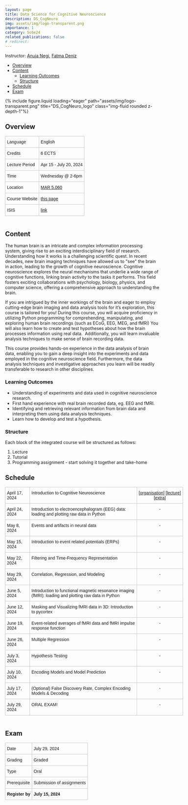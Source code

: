 ```yaml
---
layout: page
title: Data Science for Cognitive Neuroscience
description: DS_CogNeuro
img: assets/img/logo-transparent.png
importance: 1
category: SoSe24
related_publications: false
# redirect:
---
```


Instructor: [Anuja Negi](https://anujanegi.me/), [Fatma Deniz](https://www.fatmanet.com/)

- [Overview](#overview)
- [Content](#content)
  - [Learning Outcomes](#learning-outcomes)
  - [Structure](#structure)
- [Schedule](#schedule)
- [Exam](#exam)

<div class="row">
    <div class="col-sm mt-3 mt-md-0">
        {% include figure.liquid loading="eager" path="assets/img/logo-transparent.png" title="DS_CogNeuro_logo" class="img-fluid rounded z-depth-1"%}
    </div>
</div>

## Overview

<style type="text/css">
.tg  {border-collapse:collapse;border-spacing:0;margin:0px auto;}
.tg td{border-color:black;border-style:solid;border-width:1px;font-family:Arial, sans-serif;font-size:14px;
  overflow:hidden;padding:10px 5px;word-break:normal;}
.tg th{border-color:black;border-style:solid;border-width:1px;font-family:Arial, sans-serif;font-size:14px;
  font-weight:normal;overflow:hidden;padding:10px 5px;word-break:normal;}
.tg .tg-wo29{border-color:#c0c0c0;text-align:left;vertical-align:top}
</style>
<table class="tg" style="undefined;table-layout: fixed; width: 750px">
<!-- <colgroup>
<col style="width: 204px">
<col style="width: 675px">
</colgroup> -->
<tbody>
  <tr>
    <td class="tg-wo29"><span style="font-weight:400;font-style:normal;text-decoration:none;background-color:transparent">Language</span></td>
    <td class="tg-wo29">English</td>
  </tr>
  <tr>
    <td class="tg-wo29">Credits</td>
    <td class="tg-wo29">6 ECTS</td>
  </tr>
  <tr>
    <td class="tg-wo29">Lecture Period</td>
    <td class="tg-wo29">Apr 15 - July 20, 2024</td>
  </tr>
  <tr>
    <td class="tg-wo29">Time</td>
    <td class="tg-wo29">Wednesday  @ 2-6pm</td>
  </tr>
  <tr>
    <td class="tg-wo29">Location</td>
    <td class="tg-wo29"><a href="https://maps.app.goo.gl/MhXJw12oPjEhnDbt6" target="_blank" rel="noopener noreferrer">MAR 5.060</a></td>
  </tr>
  <tr>
    <td class="tg-wo29">Course Website</td>
    <td class="tg-wo29"><a href="https://denizenslab.github.io/teaching/courses/DS_CogNeuro" target="_blank" rel="noopener noreferrer">this page</a></td>
  </tr>
  <tr>
    <td class="tg-wo29">ISIS</td>
    <td class="tg-wo29"><a href="https://isis.tu-berlin.de/course/view.php?id=37510" target="_blank" rel="noopener noreferrer">link</a></td>
  </tr>
</tbody>
</table>
<br>

## Content

The human brain is an intricate and complex information processing system, giving rise to an exciting interdisciplinary field of research. Understanding how it works is a challenging scientific quest. In recent decades, new brain imaging techniques have allowed us to "see" the brain in action, leading to the growth of cognitive neuroscience. Cognitive neuroscience explores the neural mechanisms that underlie a wide range of cognitive functions, linking brain activity to the tasks it performs. This field fosters exciting collaborations with psychology, biology, physics, and computer science, offering a comprehensive approach to understanding the brain.

If you are intrigued by the inner workings of the brain and eager to employ cutting-edge brain imaging and data analysis tools for it’s exploration, this course is tailored for you! During this course, you will acquire proficiency in utilizing Python programming for comprehending, manipulating, and exploring human brain recordings (such as ECoG, EEG, MEG, and fMRI) You will also learn how to create and test hypotheses about how the brain processes information using real data.  Additionally, you will learn invaluable analysis techniques to make sense of brain recording data.

This course provides hands-on experience in the data analysis of brain data, enabling you to gain a deep insight into the experiments and data employed in the cognitive neuroscience field. Furthermore, the data analysis techniques and investigative approaches you learn will be readily transferable to research in other disciplines.

### Learning Outcomes

- Understanding of experiments and data used in cognitive neuroscience research.
- First hand experience with real brain recorded data, eg. EEG and fMRI.
- Identifying and retrieving relevant information from brain data and interpreting them using data analysis techniques.
- Learn how to develop and test a hypothesis.

### Structure

Each block of the integrated course will be structured as follows:

1. Lecture
2. Tutorial
3. Programming assignment - start solving it together and take-home

## Schedule

<style type="text/css">
.tg  {border-collapse:collapse;border-spacing:0;margin:0px auto;}
.tg td{border-color:black;border-style:solid;border-width:1px;font-family:Arial, sans-serif;font-size:14px;
  overflow:hidden;padding:10px 5px;word-break:normal;}
.tg th{border-color:black;border-style:solid;border-width:1px;font-family:Arial, sans-serif;font-size:14px;
  font-weight:normal;overflow:hidden;padding:10px 5px;word-break:normal;}
.tg .tg-wo29{border-color:#c0c0c0;text-align:left;vertical-align:top}
.tg .tg-fzdr{border-color:#c0c0c0;text-align:center;vertical-align:top}
</style>
<table class="tg" style="undefined;table-layout: fixed; width: 750px">
<colgroup>
<col style="width: 80px">
<col style="width: 350px">
<col style="width: 150px">
</colgroup>
<tbody>
  <tr>
    <td class="tg-wo29">April 17, 2024</td>
    <td class="tg-wo29">Introduction to Cognitive Neuroscience</td>
    <td class="tg-fzdr">
    <a href='https://drive.google.com/file/d/1TU8StI_0vQHci6bk_guV_xfHPXFbTxGL/view?usp=sharing'>[organisation]</a>
    <a href='https://drive.google.com/file/d/1V6hi9I5calkDbRgAf84GaSVd63eI5pGG/view?usp=sharing'>[lecture]</a>
    <a href='https://drive.google.com/file/d/11pdwmaGBK1gPmZ1YcykXYL7QloFZZNYb/view?usp=sharing'>[extra]</a>
    </td>
  </tr>
  <tr>
    <td class="tg-wo29">April 24, 2024</td>
    <td class="tg-wo29">Introduction to electroencephalogram (EEG) data: loading and plotting raw data in Python</td>
    <td class="tg-fzdr">-</td>
  </tr>
  <tr>
    <td class="tg-wo29">May 8, 2024</td>
    <td class="tg-wo29">Events and artifacts in neural data</td>
    <td class="tg-fzdr">-</td>
  </tr>
  <tr>
    <td class="tg-wo29">May 15, 2024</td>
    <td class="tg-wo29">Introduction to event related potentials (ERPs)</td>
    <td class="tg-fzdr">-</td>
  </tr>
  <tr>
    <td class="tg-wo29">May 22, 2024</td>
    <td class="tg-wo29">Filtering and Time-Frequency Representation</td>
    <td class="tg-fzdr">-</td>
  </tr>
  <tr>
    <td class="tg-wo29">May 29, 2024</td>
    <td class="tg-wo29">Correlation, Regression, and Modeling</td>
    <td class="tg-fzdr">-</td>
  </tr>
  <tr>
    <td class="tg-wo29">June 5, 2024</td>
    <td class="tg-wo29">Introduction to functional magnetic resonance imaging (fMRI): loading and plotting raw data in Python</td>
    <td class="tg-fzdr">-</td>
  </tr>
  <tr>
    <td class="tg-wo29">June 12, 2024</td>
    <td class="tg-wo29">Masking and Visualizing fMRI data in 3D: Introduction to pycortex</td>
    <td class="tg-fzdr">-</td>
  </tr>
  <tr>
    <td class="tg-wo29">June 19, 2024</td>
    <td class="tg-wo29">Event-related averages of fMRI data and fMRI impulse response function</td>
    <td class="tg-fzdr">-</td>
  </tr>
  <tr>
    <td class="tg-wo29">June 26, 2024</td>
    <td class="tg-wo29">Multiple Regression</td>
    <td class="tg-fzdr">-</td>
  </tr>
  <tr>
    <td class="tg-wo29">July 3, 2024</td>
    <td class="tg-wo29">Hypothesis Testing</td>
    <td class="tg-fzdr">-</td>
  </tr>
  <tr>
    <td class="tg-wo29">July 10, 2024</td>
    <td class="tg-wo29">Encoding Models and Model Prediction</td>
    <td class="tg-fzdr">-</td>
  </tr>
  <tr>
    <td class="tg-wo29">July 17, 2024</td>
    <td class="tg-wo29">(Optional) False Discovery Rate, Complex Encoding Models &amp; Decoding</td>
    <td class="tg-fzdr">-</td>
  </tr>
  <tr>
    <td class="tg-wo29">July 29, 2024</td>
    <td class="tg-wo29">ORAL EXAM!</td>
    <td class="tg-fzdr">-</td>
  </tr>
</tbody>
</table>
<br>

## Exam

<style type="text/css">
.tg  {border-collapse:collapse;border-spacing:0;margin:0px auto;}
.tg td{border-color:black;border-style:solid;border-width:1px;font-family:Arial, sans-serif;font-size:14px;
  overflow:hidden;padding:10px 5px;word-break:normal;}
.tg th{border-color:black;border-style:solid;border-width:1px;font-family:Arial, sans-serif;font-size:14px;
  font-weight:normal;overflow:hidden;padding:10px 5px;word-break:normal;}
.tg .tg-wo29{border-color:#c0c0c0;text-align:left;vertical-align:top}
.tg .tg-bx42{border-color:#c0c0c0;font-weight:bold;text-align:left;vertical-align:top}
</style>
<table class="tg" style="undefined;table-layout: fixed; width: 750px">
<!-- <colgroup>
<col style="width: 204px">
<col style="width: 675px">
</colgroup> -->
<tbody>
  <tr>
    <td class="tg-wo29"><span style="font-weight:400;font-style:normal;text-decoration:none;background-color:transparent">Date</span></td>
    <td class="tg-wo29"><span style="font-weight:400;font-style:normal;text-decoration:none;background-color:transparent">July 29, 2024</span></td>
  </tr>
  <tr>
    <td class="tg-wo29"><span style="font-weight:400;font-style:normal;text-decoration:none;background-color:transparent">Grading</span></td>
    <td class="tg-wo29"><span style="font-weight:400;font-style:normal;text-decoration:none;background-color:transparent">Graded</span></td>
  </tr>
  <tr>
    <td class="tg-wo29"><span style="font-weight:400;font-style:normal;text-decoration:none;background-color:transparent">Type</span></td>
    <td class="tg-wo29"><span style="font-weight:400;font-style:normal;text-decoration:none;background-color:transparent">Oral</span></td>
  </tr>
  <tr>
    <td class="tg-wo29"><span style="font-weight:400;font-style:normal;text-decoration:none;background-color:transparent">Prerequisite</span></td>
    <td class="tg-wo29"><span style="font-weight:400;font-style:normal;text-decoration:none;background-color:transparent">Submission of assignments</span></td>
  </tr>
  <tr>
    <td class="tg-bx42"><span style="font-weight:700;font-style:normal;text-decoration:none;background-color:transparent">Register by</span></td>
    <td class="tg-bx42"><span style="font-weight:700;font-style:normal;text-decoration:none;background-color:transparent">July 15, 2024</span></td>
  </tr>
</tbody>
</table>
